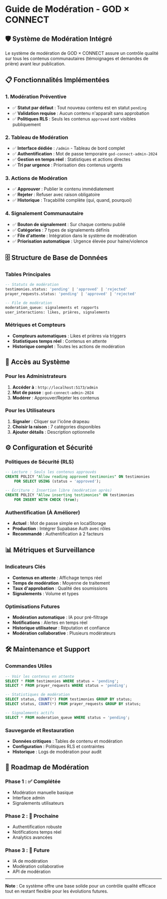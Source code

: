 # Guide de Modération - GOD × CONNECT

## 🛡️ Système de Modération Intégré

Le système de modération de GOD × CONNECT assure un contrôle qualité sur tous les contenus communautaires (témoignages et demandes de prière) avant leur publication.

## 📋 Fonctionnalités Implémentées

### 1. **Modération Préventive**
- ✅ **Statut par défaut** : Tout nouveau contenu est en statut `pending`
- ✅ **Validation requise** : Aucun contenu n'apparaît sans approbation
- ✅ **Politiques RLS** : Seuls les contenus `approved` sont visibles publiquement

### 2. **Tableau de Modération**
- ✅ **Interface dédiée** : `/admin` - Tableau de bord complet
- ✅ **Authentification** : Mot de passe temporaire `god-connect-admin-2024`
- ✅ **Gestion en temps réel** : Statistiques et actions directes
- ✅ **Tri par urgence** : Priorisation des contenus urgents

### 3. **Actions de Modération**
- ✅ **Approuver** : Publier le contenu immédiatement
- ✅ **Rejeter** : Refuser avec raison obligatoire
- ✅ **Historique** : Traçabilité complète (qui, quand, pourquoi)

### 4. **Signalement Communautaire**
- ✅ **Bouton de signalement** : Sur chaque contenu publié
- ✅ **Catégories** : 7 types de signalements définis
- ✅ **File d'attente** : Intégration dans le système de modération
- ✅ **Priorisation automatique** : Urgence élevée pour haine/violence

## 🗄️ Structure de Base de Données

### Tables Principales

```sql
-- Statuts de modération
testimonies.status: 'pending' | 'approved' | 'rejected'
prayer_requests.status: 'pending' | 'approved' | 'rejected'

-- File de modération
moderation_queue: signalements et rapports
user_interactions: likes, prières, signalements
```

### Métriques et Compteurs
- **Compteurs automatiques** : Likes et prières via triggers
- **Statistiques temps réel** : Contenus en attente
- **Historique complet** : Toutes les actions de modération

## 🚀 Accès au Système

### Pour les Administrateurs
1. **Accéder à** : `http://localhost:5173/admin`
2. **Mot de passe** : `god-connect-admin-2024`
3. **Modérer** : Approuver/Rejeter les contenus

### Pour les Utilisateurs
1. **Signaler** : Cliquer sur l'icône drapeau
2. **Choisir la raison** : 7 catégories disponibles
3. **Ajouter détails** : Description optionnelle

## ⚙️ Configuration et Sécurité

### Politiques de Sécurité (RLS)
```sql
-- Lecture : Seuls les contenus approuvés
CREATE POLICY "Allow reading approved testimonies" ON testimonies
    FOR SELECT USING (status = 'approved');

-- Écriture : Insertion libre (modération après)
CREATE POLICY "Allow inserting testimonies" ON testimonies
    FOR INSERT WITH CHECK (true);
```

### Authentification (À Améliorer)
- **Actuel** : Mot de passe simple en localStorage
- **Production** : Intégrer Supabase Auth avec rôles
- **Recommandé** : Authentification à 2 facteurs

## 📊 Métriques et Surveillance

### Indicateurs Clés
- **Contenus en attente** : Affichage temps réel
- **Temps de modération** : Moyenne de traitement
- **Taux d'approbation** : Qualité des soumissions
- **Signalements** : Volume et types

### Optimisations Futures
- **Modération automatique** : IA pour pré-filtrage
- **Notifications** : Alertes en temps réel
- **Historique utilisateur** : Réputation et confiance
- **Modération collaborative** : Plusieurs modérateurs

## 🛠️ Maintenance et Support

### Commandes Utiles

```sql
-- Voir les contenus en attente
SELECT * FROM testimonies WHERE status = 'pending';
SELECT * FROM prayer_requests WHERE status = 'pending';

-- Statistiques de modération
SELECT status, COUNT(*) FROM testimonies GROUP BY status;
SELECT status, COUNT(*) FROM prayer_requests GROUP BY status;

-- Signalements actifs
SELECT * FROM moderation_queue WHERE status = 'pending';
```

### Sauvegarde et Restauration
- **Données critiques** : Tables de contenu et modération
- **Configuration** : Politiques RLS et contraintes
- **Historique** : Logs de modération pour audit

## 🔮 Roadmap de Modération

### Phase 1 : ✅ Complétée
- Modération manuelle basique
- Interface admin
- Signalements utilisateurs

### Phase 2 : 🎯 Prochaine
- Authentification robuste
- Notifications temps réel
- Analytics avancées

### Phase 3 : 🚀 Future
- IA de modération
- Modération collaborative
- API de modération

---

**Note** : Ce système offre une base solide pour un contrôle qualité efficace tout en restant flexible pour les évolutions futures. 